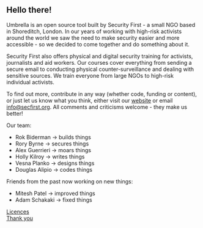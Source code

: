[Title]: # (About)
[Difficulty]: # (Beginner)
[Order]: # (0)

## Hello there!

Umbrella is an open source tool built by Security First - a small NGO based in Shoreditch, London. In our years of working with high-risk activists around the world we saw the need to make security easier and more accessible - so we decided to come together and do something about it.

Security First also offers physical and digital security training for activists, journalists and aid workers. Our courses cover everything from sending a secure email to conducting physical counter-surveillance and dealing with sensitive sources. We train everyone from large NGOs to high-risk individual activists.

To find out more, contribute in any way (whether code, funding or content), or just let us know what you think, either visit our [website](https://secfirst.org) or email info@secfirst.org. All comments and criticisms welcome - they make us better!

Our team:

*   Rok Biderman -> builds things
*   Rory Byrne -> secures things
*  	Alex Guerrieri -> moars things
*   Holly Kilroy -> writes things
*   Vesna Planko -> designs things
* 	Douglas Alipio -> codes things

Friends from the past now working on new things:
*   Mitesh Patel -> improved things
*   Adam Schakaki -> fixed things

[Licences](umbrella://licences/)  
[Thank you](umbrella://thankyou/)
